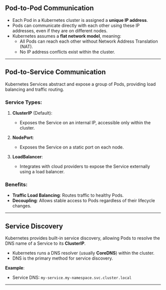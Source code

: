 
## **Pod-to-Pod Communication**

- Each Pod in a Kubernetes cluster is assigned a **unique IP address**.
- Pods can communicate directly with each other using these IP addresses, even if they are on different nodes.
- Kubernetes assumes a **flat network model**, meaning:
  - All Pods can reach each other without Network Address Translation (NAT).
  - No IP address conflicts exist within the cluster.

---

## **Pod-to-Service Communication**

Kubernetes Services abstract and expose a group of Pods, providing load balancing and traffic routing.

### Service Types:
1. **ClusterIP** (Default):
   - Exposes the Service on an internal IP, accessible only within the cluster.

2. **NodePort**:
   - Exposes the Service on a static port on each node.

3. **LoadBalancer**:
   - Integrates with cloud providers to expose the Service externally using a load balancer.

### Benefits:
- **Traffic Load Balancing**: Routes traffic to healthy Pods.
- **Decoupling**: Allows stable access to Pods regardless of their lifecycle changes.

---

## **Service Discovery**

Kubernetes provides built-in service discovery, allowing Pods to resolve the DNS name of a Service to its **ClusterIP**.

- Kubernetes runs a DNS resolver (usually **CoreDNS**) within the cluster.
- DNS is the primary method for service discovery.

**Example**:
- Service DNS: `my-service.my-namespace.svc.cluster.local`

---
